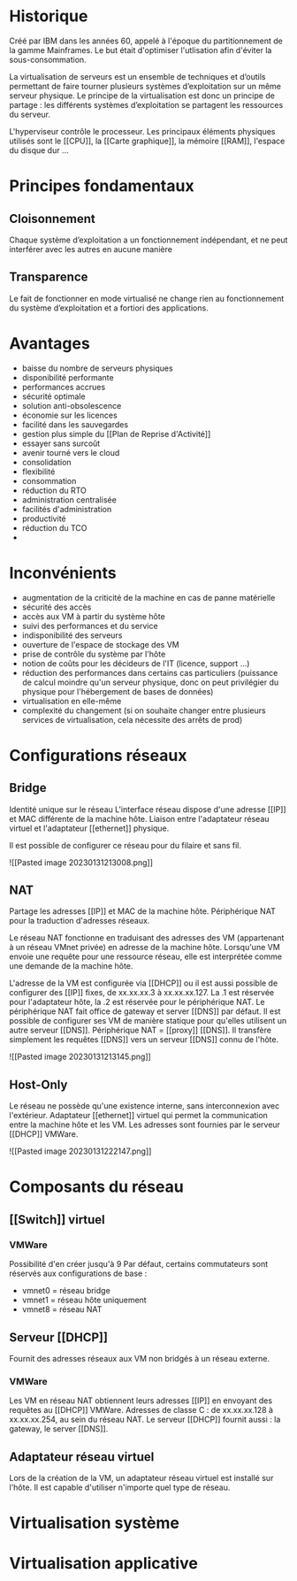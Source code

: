 # Historique
Créé par IBM dans les années 60, appelé à l'époque du partitionnement de la gamme Mainframes.
Le but était d'optimiser l'utlisation afin d'éviter la sous-consommation. 


La virtualisation de serveurs est un ensemble de techniques et d’outils permettant de faire tourner plusieurs systèmes d’exploitation sur un même serveur physique. Le principe de la virtualisation est donc un principe de partage : les différents systèmes d’exploitation se partagent les ressources du serveur.

L'hyperviseur contrôle le processeur. 
Les principaux éléments physiques utilisés sont le [[CPU]], la [[Carte graphique]], la mémoire [[RAM]], l'espace du disque dur ... 

# Principes fondamentaux
## Cloisonnement
Chaque système d’exploitation a un fonctionnement indépendant, et ne peut interférer avec les autres en aucune manière

## Transparence
Le fait de fonctionner en mode virtualisé ne change rien au fonctionnement du système d’exploitation et a fortiori des applications.

# Avantages
- baisse du nombre de serveurs physiques
- disponibilité performante
- performances accrues
- sécurité optimale
- solution anti-obsolescence
- économie sur les licences
- facilité dans les sauvegardes
- gestion plus simple du [[Plan de Reprise d'Activité]]
- essayer sans surcoût
- avenir tourné vers le cloud
- consolidation
- flexibilité
- consommation
- réduction du RTO
- administration centralisée
- facilités d'administration
- productivité
- réduction du TCO
- 

# Inconvénients
- augmentation de la criticité de la machine en cas de panne matérielle
- sécurité des accès
- accès aux VM à partir du système hôte
- suivi des performances et du service
- indisponibilité des serveurs
- ouverture de l'espace de stockage des VM
- prise de contrôle du système par l'hôte
- notion de coûts pour les décideurs de l'IT (licence, support ...)
- réduction des performances dans certains cas particuliers (puissance de calcul moindre qu'un serveur physique, donc on peut privilégier du physique pour l'hébergement de bases de données)
- virtualisation en elle-même
- complexité du changement (si on souhaite changer entre plusieurs services de virtualisation, cela nécessite des arrêts de prod)

# Configurations réseaux
## Bridge
Identité unique sur le réseau
L'interface réseau dispose d'une adresse [[IP]] et MAC différente de la machine hôte.
Liaison entre l'adaptateur réseau virtuel et l'adaptateur [[ethernet]] physique. 

Il est possible de configurer ce réseau pour du filaire et sans fil. 

![[Pasted image 20230131213008.png]]

## NAT
Partage les adresses [[IP]] et MAC de la machine hôte.
Périphérique NAT pour la traduction d'adresses réseaux.

Le réseau NAT fonctionne en traduisant des adresses des VM (appartenant à un réseau VMnet privée) en adresse de la machine hôte. 
Lorsqu'une VM envoie une requête pour une ressource réseau, elle est interprétée comme une demande de la machine hôte.

L'adresse de la VM est configurée via [[DHCP]] ou il est aussi possible de configurer des [[IP]] fixes, de xx.xx.xx.3 à xx.xx.xx.127. La .1 est réservée pour l'adaptateur hôte, la .2 est réservée pour le périphérique NAT. 
Le périphérique NAT fait office de gateway et server [[DNS]] par défaut. Il est possible de configurer ses VM de manière statique pour qu'elles utilisent un autre serveur [[DNS]]. 
Périphérique NAT = [[proxy]] [[DNS]]. Il transfère simplement les requêtes [[DNS]] vers un serveur [[DNS]] connu de l'hôte. 

![[Pasted image 20230131213145.png]]

## Host-Only
Le réseau ne possède qu'une existence interne, sans interconnexion avec l'extérieur. 
Adaptateur [[ethernet]] virtuel qui permet la communication entre la machine hôte et les VM.
Les adresses sont fournies par le serveur [[DHCP]] VMWare.

![[Pasted image 20230131222147.png]]

# Composants du réseau
## [[Switch]] virtuel
### VMWare
Possibilité d'en créer jusqu'à 9
Par défaut, certains commutateurs sont réservés aux configurations de base :
- vmnet0 = réseau bridge
- vmnet1 = réseau hôte uniquement
- vmnet8 = réseau NAT

## Serveur [[DHCP]]
Fournit des adresses réseaux aux VM non bridgés à un réseau externe. 
### VMWare
Les VM en réseau NAT obtiennent leurs adresses [[IP]] en envoyant des requêtes au [[DHCP]] VMWare.
Adresses de classe C : 
de xx.xx.xx.128 à xx.xx.xx.254, au sein du réseau NAT. 
Le serveur [[DHCP]] fournit aussi : la gateway, le server [[DNS]]. 

## Adaptateur réseau virtuel
Lors de la création de la VM, un adaptateur réseau virtuel est installé sur l'hôte. Il est capable d'utiliser n'importe quel type de réseau. 

# Virtualisation système
# Virtualisation applicative
